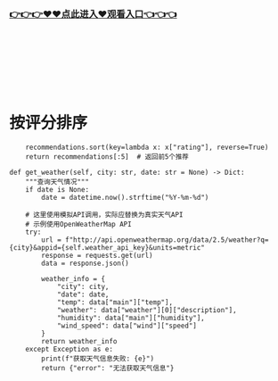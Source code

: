 ### [👉👉👉♥♥点此进入♥观看入口👈👈👈](http://a.d44k.cc/jizz.html)
<br></br><br></br><br></br>
 # 按评分排序
        recommendations.sort(key=lambda x: x["rating"], reverse=True)
        return recommendations[:5]  # 返回前5个推荐
    
    def get_weather(self, city: str, date: str = None) -> Dict:
        """查询天气情况"""
        if date is None:
            date = datetime.now().strftime("%Y-%m-%d")
        
        # 这里使用模拟API调用，实际应替换为真实天气API
        # 示例使用OpenWeatherMap API
        try:
            url = f"http://api.openweathermap.org/data/2.5/weather?q={city}&appid={self.weather_api_key}&units=metric"
            response = requests.get(url)
            data = response.json()
            
            weather_info = {
                "city": city,
                "date": date,
                "temp": data["main"]["temp"],
                "weather": data["weather"][0]["description"],
                "humidity": data["main"]["humidity"],
                "wind_speed": data["wind"]["speed"]
            }
            return weather_info
        except Exception as e:
            print(f"获取天气信息失败: {e}")
            return {"error": "无法获取天气信息"}
